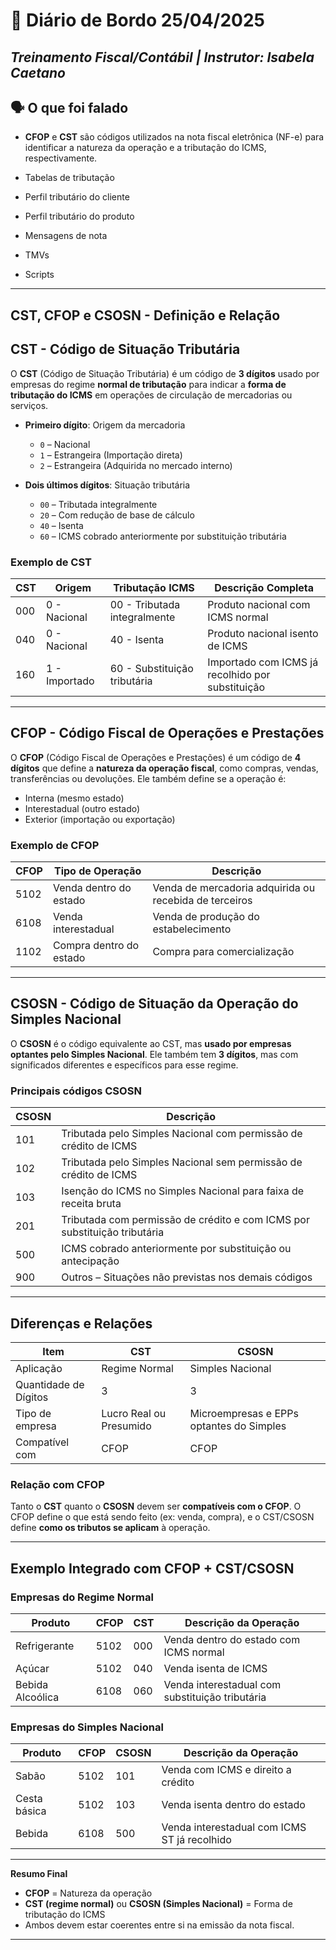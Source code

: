 # 📌 **Diário de Bordo 25/04/2025**
## *Treinamento Fiscal/Contábil | Instrutor: Isabela Caetano*

## 🗣️ O que foi falado

- **CFOP** e **CST** são códigos utilizados na nota fiscal eletrônica (NF-e) para identificar a natureza da operação e a tributação do ICMS, respectivamente.

- Tabelas de tributação

- Perfil tributário do cliente

- Perfil tributário do produto

- Mensagens de nota

- TMVs

- Scripts

---

## **CST, CFOP e CSOSN - Definição e Relação**

## CST - Código de Situação Tributária

O **CST** (Código de Situação Tributária) é um código de **3 dígitos** usado por empresas do regime **normal de tributação** para indicar a **forma de tributação do ICMS** em operações de circulação de mercadorias ou serviços.

- **Primeiro dígito**: Origem da mercadoria  
  - `0` – Nacional  
  - `1` – Estrangeira (Importação direta)  
  - `2` – Estrangeira (Adquirida no mercado interno)  

- **Dois últimos dígitos**: Situação tributária  
  - `00` – Tributada integralmente  
  - `20` – Com redução de base de cálculo  
  - `40` – Isenta  
  - `60` – ICMS cobrado anteriormente por substituição tributária  

### Exemplo de CST

| CST | Origem         | Tributação ICMS                   | Descrição Completa                                |
|-----|----------------|-----------------------------------|---------------------------------------------------|
| 000 | 0 - Nacional   | 00 - Tributada integralmente      | Produto nacional com ICMS normal                  |
| 040 | 0 - Nacional   | 40 - Isenta                       | Produto nacional isento de ICMS                   |
| 160 | 1 - Importado  | 60 - Substituição tributária      | Importado com ICMS já recolhido por substituição |

---

## CFOP - Código Fiscal de Operações e Prestações

O **CFOP** (Código Fiscal de Operações e Prestações) é um código de **4 dígitos** que define a **natureza da operação fiscal**, como compras, vendas, transferências ou devoluções. Ele também define se a operação é:

- Interna (mesmo estado)
- Interestadual (outro estado)
- Exterior (importação ou exportação)

### Exemplo de CFOP

| CFOP  | Tipo de Operação           | Descrição                                         |
|-------|----------------------------|--------------------------------------------------|
| 5102  | Venda dentro do estado     | Venda de mercadoria adquirida ou recebida de terceiros |
| 6108  | Venda interestadual        | Venda de produção do estabelecimento              |
| 1102  | Compra dentro do estado    | Compra para comercialização                       |

---

## CSOSN - Código de Situação da Operação do Simples Nacional

O **CSOSN** é o código equivalente ao CST, mas **usado por empresas optantes pelo Simples Nacional**. Ele também tem **3 dígitos**, mas com significados diferentes e específicos para esse regime.

### Principais códigos CSOSN

| CSOSN | Descrição                                                                 |
|-------|---------------------------------------------------------------------------|
| 101   | Tributada pelo Simples Nacional com permissão de crédito de ICMS         |
| 102   | Tributada pelo Simples Nacional sem permissão de crédito de ICMS         |
| 103   | Isenção do ICMS no Simples Nacional para faixa de receita bruta          |
| 201   | Tributada com permissão de crédito e com ICMS por substituição tributária |
| 500   | ICMS cobrado anteriormente por substituição ou antecipação               |
| 900   | Outros – Situações não previstas nos demais códigos                      |

---

## Diferenças e Relações

| Item               | CST                         | CSOSN                                       |
|--------------------|-----------------------------|---------------------------------------------|
| Aplicação          | Regime Normal               | Simples Nacional                            |
| Quantidade de Dígitos | 3                          | 3                                           |
| Tipo de empresa    | Lucro Real ou Presumido     | Microempresas e EPPs optantes do Simples    |
| Compatível com     | CFOP                        | CFOP                                        |

### Relação com CFOP

Tanto o **CST** quanto o **CSOSN** devem ser **compatíveis com o CFOP**. O CFOP define o que está sendo feito (ex: venda, compra), e o CST/CSOSN define **como os tributos se aplicam** à operação.

---

## Exemplo Integrado com CFOP + CST/CSOSN

### Empresas do Regime Normal

| Produto       | CFOP  | CST | Descrição da Operação                                  |
|---------------|-------|-----|--------------------------------------------------------|
| Refrigerante  | 5102  | 000 | Venda dentro do estado com ICMS normal                 |
| Açúcar        | 5102  | 040 | Venda isenta de ICMS                                   |
| Bebida Alcoólica | 6108 | 060 | Venda interestadual com substituição tributária       |

### Empresas do Simples Nacional

| Produto       | CFOP  | CSOSN | Descrição da Operação                                  |
|---------------|-------|--------|--------------------------------------------------------|
| Sabão         | 5102  | 101    | Venda com ICMS e direito a crédito                     |
| Cesta básica  | 5102  | 103    | Venda isenta dentro do estado                          |
| Bebida        | 6108  | 500    | Venda interestadual com ICMS ST já recolhido          |

---

**Resumo Final**  
- **CFOP** = Natureza da operação  
- **CST (regime normal)** ou **CSOSN (Simples Nacional)** = Forma de tributação do ICMS  
- Ambos devem estar coerentes entre si na emissão da nota fiscal.

---